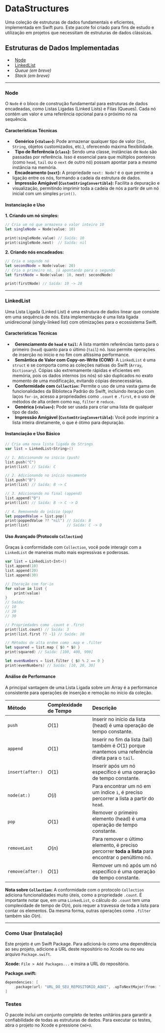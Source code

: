 # DataStructures

Uma coleção de estruturas de dados fundamentais e eficientes, implementada em Swift puro. Este pacote foi criado para fins de estudo e utilização em projetos que necessitam de estruturas de dados clássicas.

## Estruturas de Dados Implementadas

-   [Node<Value>](#nodevalue)
-   [LinkedList<Value>](#linkedlistvalue)
-   *Queue (em breve)*
-   *Stack (em breve)*

---

### Node<Value>

O `Node` é o bloco de construção fundamental para estruturas de dados encadeadas, como Listas Ligadas (Linked Lists) e Filas (Queues). Cada nó contém um valor e uma referência opcional para o próximo nó na sequência.

#### Características Técnicas

-   **Genérico (`<Value>`):** Pode armazenar qualquer tipo de valor (`Int`, `String`, objetos customizados, etc.), oferecendo máxima flexibilidade.
-   **Tipo de Referência (`class`):** Sendo uma classe, instâncias de `Node` são passadas por referência. Isso é essencial para que múltiplos ponteiros (como `head`, `tail` ou o `next` de outro nó) possam apontar para a *mesma* instância na memória.
-   **Encadeamento (`next`):** A propriedade `next: Node?` é o que permite a ligação entre os nós, formando a cadeia da estrutura de dados.
-   **Impressão Amigável (`CustomStringConvertible`):** Facilita a depuração e visualização, permitindo imprimir toda a cadeia de nós a partir de um nó inicial com um simples `print()`.

#### Instanciação e Uso

**1. Criando um nó simples:**

```swift
// Cria um nó que armazena o valor inteiro 10
let singleNode = Node(value: 10)

print(singleNode.value) // Saída: 10
print(singleNode.next)  // Saída: nil
```

**2. Criando nós encadeados:**

```swift
// Cria o segundo nó
let secondNode = Node(value: 20)
// Cria o primeiro nó, já apontando para o segundo
let firstNode = Node(value: 10, next: secondNode)

print(firstNode) // Saída: 10 -> 20
```

---

### LinkedList<Value>

Uma Lista Ligada (Linked List) é uma estrutura de dados linear que consiste em uma sequência de nós. Esta implementação é uma lista ligada unidirecional (singly-linked list) com otimizações para o ecossistema Swift.

#### Características Técnicas

-   **Gerenciamento de `head` e `tail`:** A lista mantém referências tanto para o primeiro (`head`) quanto para o último (`tail`) nó. Isso permite operações de inserção no início e no fim com altíssima performance.
-   **Semântica de Valor com Copy-on-Write (COW):** A `LinkedList` é uma `struct` e se comporta como as coleções nativas do Swift (`Array`, `Dictionary`). Cópias são extremamente rápidas e eficientes em memória, pois os dados internos (os nós) só são duplicados no exato momento de uma modificação, evitando cópias desnecessárias.
-   **Conformidade com `Collection`:** Permite o uso de uma vasta gama de funcionalidades da Biblioteca Padrão do Swift, incluindo iteração com laços `for-in`, acesso a propriedades como `.count` e `.first`, e o uso de métodos de alta ordem como `map`, `filter` e `reduce`.
-   **Genérica (`<Value>`):** Pode ser usada para criar uma lista de qualquer tipo de dado.
-   **Impressão Amigável (`CustomStringConvertible`):** Você pode imprimir a lista inteira diretamente, o que é ótimo para depuração.

#### Instanciação e Uso Básico

```swift
// Cria uma nova lista ligada de Strings
var list = LinkedList<String>()

// 1. Adicionando no início (push)
list.push("C")
print(list) // Saída: C

// 2. Adicionando no início novamente
list.push("B")
print(list) // Saída: B -> C

// 3. Adicionando no final (append)
list.append("D")
print(list) // Saída: B -> C -> D

// 4. Removendo do início (pop)
let poppedValue = list.pop()
print(poppedValue ?? "nil") // Saída: B
print(list)                 // Saída: C -> D
```

#### Uso Avançado (Protocolo `Collection`)

Graças à conformidade com `Collection`, você pode interagir com a `LinkedList` de maneiras muito mais expressivas e poderosas.

```swift
var list = LinkedList<Int>()
list.append(10)
list.append(20)
list.append(30)

// Iteração com for-in
for value in list {
    print(value)
}
// Saída:
// 10
// 20
// 30

// Propriedades como .count e .first
print(list.count) // Saída: 3
print(list.first ?? -1) // Saída: 10

// Métodos de alta ordem como .map e .filter
let squared = list.map { $0 * $0 }
print(squared) // Saída: [100, 400, 900]

let evenNumbers = list.filter { $0 % 2 == 0 }
print(evenNumbers) // Saída: [10, 20, 30]
```

#### Análise de Performance

A principal vantagem de uma Lista Ligada sobre um Array é a performance consistente para operações de inserção e remoção no início da coleção.

| Método | Complexidade de Tempo | Descrição |
| :--- | :--- | :--- |
| `push` | $O(1)$ | Inserir no início da lista (head) é uma operação de tempo constante. |
| `append` | $O(1)$ | Inserir no fim da lista (tail) também é $O(1)$ porque mantemos uma referência direta para o `tail`. |
| `insert(after:)` | $O(1)$ | Inserir após um nó específico é uma operação de tempo constante. |
| `node(at:)` | $O(i)$ | Para encontrar um nó em um índice `i`, é preciso percorrer a lista a partir do `head`. |
| `pop` | $O(1)$ | Remover o primeiro elemento (head) é uma operação de tempo constante. |
| `removeLast` | $O(n)$ | Para remover o último elemento, é preciso percorrer **toda a lista** para encontrar o penúltimo nó. |
| `remove(after:)` | $O(1)$ | Remover um nó após um nó específico é uma operação de tempo constante. |

**Nota sobre `Collection`:** A conformidade com o protocolo `Collection` adiciona funcionalidades muito úteis, como a propriedade `.count`. É importante notar que, em uma `LinkedList`, o cálculo do `.count` tem uma complexidade de tempo de $O(n)$, pois requer a travessia de toda a lista para contar os elementos. Da mesma forma, outras operações como `.filter` também são $O(n)$.

---

### Como Usar (Instalação)

Este projeto é um Swift Package. Para adicioná-lo como uma dependência ao seu projeto, adicione a URL deste repositório no Xcode ou no seu arquivo `Package.swift`.

**Xcode:**
`File > Add Packages...` e insira a URL do repositório.

**Package.swift:**
```swift
dependencies: [
    .package(url: "URL_DO_SEU_REPOSITORIO_AQUI", .upToNextMajor(from: "1.0.0"))
]
```

### Testes

O pacote inclui um conjunto completo de testes unitários para garantir a confiabilidade de todas as estruturas de dados. Para executar os testes, abra o projeto no Xcode e pressione `Cmd+U`.
